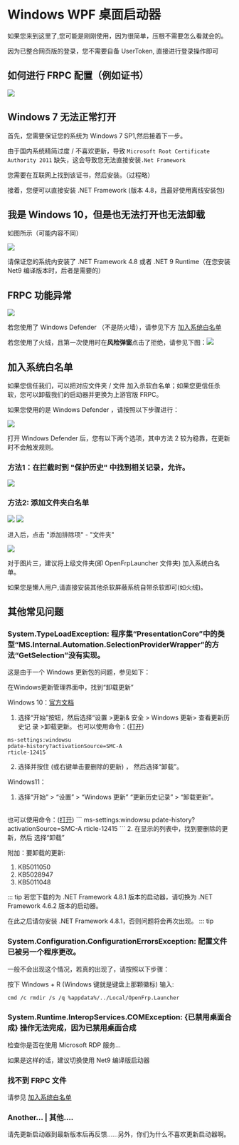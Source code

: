 # Windows WPF 桌面启动器

如果您来到这里了,您可能是刚刚使用，因为很简单，压根不需要怎么看就会的。

因为已整合网页版的登录，您不需要自备 UserToken, 直接进行登录操作即可 

## 如何进行 FRPC 配置（例如证书）

![](./image/readme/frpc-usrConfig.png)

## Windows 7 无法正常打开

首先，您需要保证您的系统为 Windows 7 SP1,然后接着下一步。


由于国内系统精简过度 / 不喜欢更新，导致
`Microsoft Root Certificate Authority 2011`
缺失，这会导致您无法直接安装`.Net Framework`

您需要在互联网上找到该证书，然后安装。（过程略）

接着，您便可以直接安装 .NET Framework (版本 4.8，且最好使用离线安装包)

## 我是 Windows 10，但是也无法打开也无法卸载

如图所示（可能内容不同）

![](./image/readme/dont-have-net481.png)

请保证您的系统内安装了 .NET Framework 4.8 或者 .NET 9 Runtime（在您安装 Net9 编译版本时，后者是需要的）

## FRPC 功能异常
![](./image/readme/frpc-tl-error.png)

若您使用了 Windows Defender （不是防火墙），请参见下方 [加入系统白名单](#加入系统白名单)

若您使用了火绒，且第一次使用时在**风险弹窗**点击了拒绝，请参见下图：![](./image/readme/secure-huorong.png)

## 加入系统白名单

如果您信任我们，可以把对应文件夹 / 文件 加入杀软白名单；如果您更信任杀软，您可以卸载我们的启动器并更换为上游官版 FRPC。

如果您使用的是 Windows Defender ，请按照以下步骤进行：

![](./image/readme/openSecure1.png)

打开 Windows Defender 后，您有以下两个选项，其中方法 2 较为稳靠，在更新时不会触发规则。

### 方法1：在拦截时到 "保护历史" 中找到相关记录，允许。
![](./image/readme/wd-allow-on-dev.png)

### 方法2: 添加文件夹白名单

![](./image/readme/secureOption2.png)
![](./image/readme/secureOption3.png)

进入后，点击 "添加排除项" - "文件夹"

![](./image/readme/finish4.png)

对于图片三，建议将上级文件夹(即 OpenFrpLauncher 文件夹)
加入系统白名单。

如果您是懒人用户,请直接安装其他杀软屏蔽系统自带杀软即可(如火绒)。

## 其他常见问题

### System.TypeLoadException: 程序集“PresentationCore”中的类型“MS.Internal.Automation.SelectionProviderWrapper”的方法“GetSelection”没有实现。

这是由于一个 Windows 更新包的问题，参见如下：

在Windows更新管理界⾯中，找到“卸载更新”

Windows 10：[官⽅⽂档](https://support.microsoft.com/zh-cn/windows/%E5%A6%82%E4%BD%95%E5%8D%B8%E8%BD%BD-windows-%E6%9B%B4%E6%96%B0-c77b8f9b-e4dc-4e9f-a803-fdec12e59fb0#ID0EBF=Windows_10)
1. 选择“开始”按钮，然后选择“设置 >更新&
安全 > Windows 更新> 查看更新历史记
录 >卸载更新。
也可以使⽤命令：(<a href="ms-settings:windowsu
pdate-history?activationSource=SMC-A
rticle-12415">打开</a>)

```
ms-settings:windowsu
pdate-history?activationSource=SMC-A
rticle-12415
```

2. 选择并按住 (或右键单击要删除的更新) ，
然后选择“卸载”。

Windows11：
1. 选择“开始” > “设置” > “Windows 更新”
 “更新历史记录” > “卸载更新”。<br/>
 <br/>
也可以使⽤命令：(<a href="ms-settings:windowsu
pdate-history?activationSource=SMC-A
rticle-12415">打开</a>)
```
ms-settings:windowsu
pdate-history?activationSource=SMC-A
rticle-12415
```
2. 在显示的列表中，找到要删除的更新，然后
选择“卸载”

附加：要卸载的更新:
1. KB5011050
2. KB5028947
3. KB5011048

::: tip
若您下载的为 .NET Framework 4.8.1 版本的启动器，请切换为 .NET Framework 4.6.2 版本的启动器。

在此之后请勿安装 .NET Framework 4.8.1，否则问题将会再次出现。
::: tip

### System.Configuration.ConfigurationErrorsException: 配置文件已被另一个程序更改。

一般不会出现这个情况，若真的出现了，请按照以下步骤：

按下 Windows + R
(Windows 键就是键盘上那颗徽标)
输入:
```bash
cmd /c rmdir /s /q %appdata%/../Local/OpenFrp.Launcher
```

### System.Runtime.InteropServices.COMException: {已禁用桌面合成} 操作无法完成，因为已禁用桌面合成

检查你是否在使用 Microsoft RDP 服务...

如果是这样的话，建议切换使用 Net9 编译版启动器

### 找不到 FRPC 文件

请参见 [加入系统白名单](#加入系统白名单)

### Another... | 其他....

请先更新启动器到最新版本后再反馈......另外，你们为什么不喜欢更新启动器啊。
